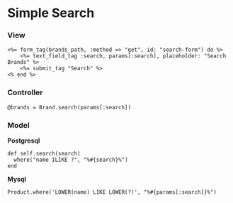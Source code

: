 # Simple Search

### View

	<%= form_tag(brands_path, :method => "get", id: "search-form") do %>
		<%= text_field_tag :search, params[:search], placeholder: "Search Brands" %>
		<%= submit_tag "Search" %>
	<% end %>

### Controller

	@brands = Brand.search(params[:search])	

### Model

**Postgresql**

	def self.search(search)
	  where("name ILIKE ?", "%#{search}%") 
	end

**Mysql**

	Product.where('LOWER(name) LIKE LOWER(?)', "%#{params[:search]}%")

	 